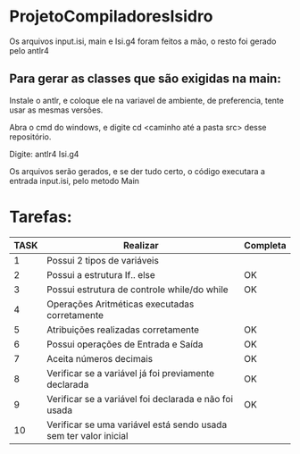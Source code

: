 # ProjetoCompiladoresIsidro

Os arquivos input.isi, main e Isi.g4 foram feitos a mão, o resto foi gerado pelo antlr4

## Para gerar as classes que são exigidas na main:

Instale o antlr, e coloque ele na variavel de ambiente, de preferencia, tente usar as mesmas versões.

Abra o cmd do windows, e digite cd <caminho até a pasta src> desse repositório.

Digite: antlr4 Isi.g4


Os arquivos serão gerados, e se der tudo certo, o código executara a entrada input.isi, pelo metodo Main


# Tarefas:

| TASK | Realizar                                                         | Completa |
|------|------------------------------------------------------------------|----------|
| 1    | Possui 2 tipos de variáveis                                      |          |
| 2    | Possui a estrutura If.. else                                     | OK       |
| 3    | Possui estrutura de controle while/do while                      | OK       |
| 4    | Operações Aritméticas executadas corretamente                    |          |
| 5    | Atribuições realizadas corretamente                              | OK       |
| 6    | Possui operações de Entrada e Saída                              | OK       |
| 7    | Aceita números decimais                                          | OK       |
| 8    | Verificar se a variável já foi previamente declarada             | OK       |
| 9    | Verificar se a variável foi declarada e não foi usada            | OK       |
| 10   | Verificar se uma variável está sendo usada sem ter valor inicial |          |

